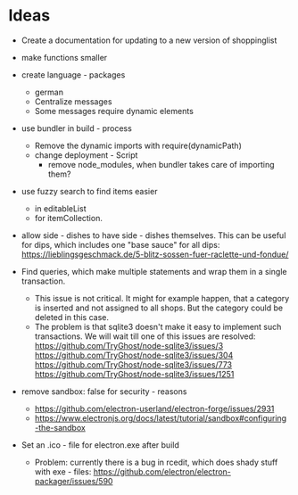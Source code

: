 # Ideas
- Create a documentation for updating to a new version of shoppinglist

- make functions smaller

- create language - packages
  - german
  - Centralize messages
  - Some messages require dynamic elements

- use bundler in build - process
  - Remove the dynamic imports with require(dynamicPath)
  - change deployment - Script
    - remove node_modules, when bundler takes care of importing them?

- use fuzzy search to find items easier
    - in editableList
    - for itemCollection.

- allow side - dishes to have side - dishes themselves. This can be useful for dips, which includes one "base sauce" for all dips: https://lieblingsgeschmack.de/5-blitz-sossen-fuer-raclette-und-fondue/

- Find queries, which make multiple statements and wrap them in a single transaction.
    - This issue is not critical. It might for example happen, that a category is inserted and
    not assigned to all shops. But the category could be deleted in this case.
    - The problem is that sqlite3 doesn't make it easy to implement such transactions.
    We will wait till one of this issues are resolved:
    https://github.com/TryGhost/node-sqlite3/issues/3
    https://github.com/TryGhost/node-sqlite3/issues/304
    https://github.com/TryGhost/node-sqlite3/issues/773
    https://github.com/TryGhost/node-sqlite3/issues/1251

- remove sandbox: false for security - reasons
  - https://github.com/electron-userland/electron-forge/issues/2931
  - https://www.electronjs.org/docs/latest/tutorial/sandbox#configuring-the-sandbox

- Set an .ico - file for electron.exe after build
  - Problem: currently there is a bug in rcedit, which does shady stuff with exe - files: https://github.com/electron/electron-packager/issues/590

